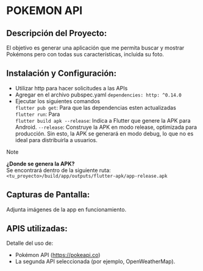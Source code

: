 # POKEMON API


## Descripción del Proyecto:
El objetivo es generar una aplicación que me permita buscar y mostrar Pokémons pero con todas sus características, incluida su foto.
## Instalación y Configuración:
- Utilizar http para hacer solicitudes a las APIs
- Agregar en el archivo pubspec.yaml
`dependencies:
  http: ^0.14.0`
- Ejecutar los siguientes comandos <br>
`flutter pub get`: Para que las dependencias esten actualizadas <br>
`flutter run`: Para  <br>
`flutter build apk --release`: Indica a Flutter que genere la APK para Android. `--release`: Construye la APK en modo release, optimizada para producción. Sin esto, la APK se generará en modo debug, lo que no es ideal para distribuirla a usuarios.
> [!NOTE]
> **¿Donde se genera la APK?** <br>
  Se encontrará dentro de la siguiente ruta: `<tu_proyecto>/build/app/outputs/flutter-apk/app-release.apk`

## Capturas de Pantalla:
Adjunta imágenes de la app en funcionamiento.
## APIS utilizadas:
Detalle del uso de:
- Pokémon API (https://pokeapi.co)
- La segunda API seleccionada (por ejemplo, OpenWeatherMap).
